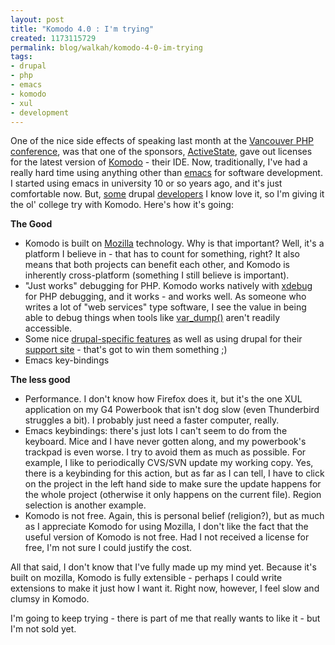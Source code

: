```yaml
--- 
layout: post
title: "Komodo 4.0 : I'm trying"
created: 1173115729
permalink: blog/walkah/komodo-4-0-im-trying
tags: 
- drupal
- php
- emacs
- komodo
- xul
- development
---
```

<p>One of the nice side effects of speaking last month at the <a href="http://vancouver.php.net/">Vancouver PHP conference</a>, was that one of the sponsors, <a href="http://www.activestate.com/">ActiveState</a>, gave out licenses for the latest version of <a href="http://www.activestate.com/products/komodo_ide/">Komodo</a> - their IDE. Now, traditionally, I've had a really hard time using anything other than <a href="http://www.gnu.org/software/emacs/">emacs</a> for software development. I started using emacs in university 10 or so years ago, and it's just comfortable now. But, <a href="http://www.lullabot.com/">some</a> drupal <a href="http://www.drupal4hu.com/node/33">developers</a> I know love it, so I'm giving it the ol' college try with Komodo. Here's how it's going:</p>
<p><strong>The Good</strong></p>
<ul>
<li>Komodo is built on <a href="http://www.mozilla.org/">Mozilla</a> technology. Why is that important? Well, it's a platform I believe in - that has to count for something, right? It also means that both projects can benefit each other, and Komodo is inherently cross-platform (something I still believe is important).</li>
<li>"Just works" debugging for PHP. Komodo works natively with <a href="http://xdebug.org/">xdebug</a> for PHP debugging, and it works - and works well. As someone who writes a lot of "web services" type software,  I see the value in being able to debug things when tools like <a href="http://php.net/var_dump">var_dump()</a> aren't readily accessible.</li>
<li>Some nice <a href="http://support.activestate.com/forum-topic/drupal-cix-replacement-ci">drupal-specific features</a> as well as using drupal for their <a href="http://support.activestate.com/">support site</a> - that's got to win them something ;)</a></li>
<li>Emacs key-bindings</li>
</ul>
<p><strong>The less good</strong></p>
<ul>
<li>Performance. I don't know how Firefox does it, but it's the one XUL application on my G4 Powerbook that isn't dog slow (even Thunderbird struggles a bit). I probably just need a faster computer, really.</li>
<li>Emacs keybindings: there's just lots I can't seem to do from the keyboard. Mice and I have never gotten along, and my powerbook's trackpad is even worse. I try to avoid them as much as possible. For example, I like to periodically CVS/SVN update my working copy. Yes, there is a keybinding for this action, but as far as I can tell, I have to click on the project in the left hand side to make sure the update happens for the whole project (otherwise it only happens on the current file). Region selection is another example.</li>
<li>Komodo is not free. Again, this is personal belief (religion?), but as much as I appreciate Komodo for using Mozilla, I don't like the fact that the useful version of Komodo is not free. Had I not received a license for free, I'm not sure I could justify the cost.</li>
</ul>
<p>All that said, I don't know that I've fully made up my mind yet. Because it's built on mozilla, Komodo is fully extensible - perhaps I could write extensions to make it just how I want it. Right now, however, I feel slow and clumsy in Komodo.</p>
<p>I'm going to keep trying - there is part of me that really wants to like it - but I'm not sold yet.</p>
